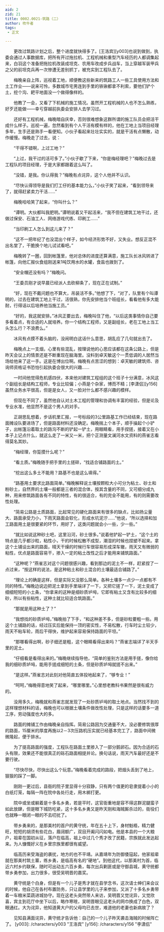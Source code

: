 ```yaml
---
aid: 2
zid: 21
title: 0002.0021-筑路（二）
author: 吹牛者
tags: 
 - 正文

---
```




　　更改过筑路计划之后，整个进度就快得多了。[王洛宾][y003]也说到做到，执委会通过人事数据库，把所有开过拖拉机、工程机械和重型汽车经历的人都调集起来，白羽这个准备把拖拉机改装成坦克、农用车改成步兵战车，当上穿越军装甲兵之父的前坦克兵再一次惨遭无差别抓丁，被充实到工程队去了。

　　梅晚亲自上阵，巡视着工地，顺便教这些新来的筑路工人一些工具使用方法和土工作业——说来可怜，多数城市宅男连到手里的铁锹都拿不利索，要他们铲个土，挖个沟、耙平地面没一个做得像样的。

　　他教了一会，又看了下机械的施工情况。虽然开工程机械的人也不怎么熟练，好歹还能做——幸亏穿越前执委会安排人去学习过。

　　还好有工程机械，梅晚暗自庆幸，否则很难想象这群所谓的施工队员会把活干成什么样子。巡视一遍，忽然看到有个人干活有模有样的，他在工地上当项目经理多年，生手还是熟手一看便知。小伙子看起来壮壮实实的，就是干活有点懒散，动作缓慢。梅晚走了过去，说：

　　“干得不错啊，上过工地？”

　　“上过，我干过的活可多了。”小伙子歇了下来，“你是梅经理吧？”梅晚过去是工程队的项目经理，于是大家都跟着这么叫了。

　　“没错，是我。你认得我？”梅晚有点诧异，这个人他并不认识。

　　“尽快认得领导是我们打工仔的基本能力么，”小伙子笑了起来，“看到领导来了，就得赶紧卖力干活……”

　　梅晚哈哈笑了起来，“你叫什么？”

　　“谭明。大伙都叫我肥明。”谭明说着又干起活来，“我不但在建筑工地干过，还做过保安、石油工人、网络游戏代练、印刷工……”

　　“当印刷工人怎么到这儿来了？”

　　“这不一把年纪了也没混出个样子，如今经济形势不好，又失业。想反正混不出名堂了，干脆换个地儿试试看吧。”

　　梅晚转了一圈，回到帐篷里，他对总体的进度还算满意，施工队长冰风转进了帐篷，向他汇报伙食组刚送来1吨饮用水的水罐，食盐也拨到了。

　　“安全帽还没有吗？”梅晚问。

　　“王委员刚才说早晨已经派人去砍柳条了，现在正在试制。”

　　“好，现在不戴问题也不算大，吊装活不多。”他想了下，“对了，队里有个叫谭明的，过去在建筑工地上干过，活很熟，你先安排他当个班组长，看看他有多大能耐，行得话以后培养他当施工员。”

　　“好的，我这就安排。”冰风正要出去，梅晚叫住了他，“以后这类事情你自己要多看着点，有合适的人就培养。你一个结构工程师，又是副组长，老在工地上当工头怎么行？不浪费么。”

　　冰风有点摸不着头脑的，没闹明白这话什么意思，胡乱应了几句就出去了。

　　梅晚点上一支烟，心里有些混乱，按理说他的心思应该都在这条公路上，但是昨天会议上的情景还是不断重现在脑海里。没料到卓天敏这个一贯低调的人居然当场给他来了这一手。这是在博出位啊。梅晚有点苦涩的想到：卓天敏的建筑师、咨询师资格证书恐怕引起执委会很大的兴趣……

　　一时间他觉得危机感四伏，本来他对建筑工程组的这个班子十分满意，冰风这个副组长是结构工程师，专业比较偏；小燕是个杂家，博而不精；[李潇侣][y156]虽然业务水平很高，但是是女人，又一脸对什么都不感兴趣的模样。

　　但现在不同了，虽然他自认对土木工程的管理和协调有丰富的经验，但是论及专业水准，他显然不是这个男人的对手。

　　正胡思乱想着，步话机里汇报，一号标段的3公里路基工作已经结束，现在路面摊设队要进场了，但是路面材料还没确定。梅晚揣上个本子，顺手操起个小铲子，出帐篷沿着取土的路沟不断的铲起一铲土，用眼睛看，用手捏搓，接着又在小本子上记点什么，就这么走了一米又一米，把个正测量文澜河水文资料的燕雀志看得莫名其妙。

　　“梅经理，你踅摸什么呢？”

　　“看土质。”梅晚随手把手里的土搓碎，“找适合铺路面的土。”

　　“挖出这么多土不能用？路基不也是这么填得。”

　　“路基用土要求比路面简单。”梅晚解释说土壤按颗粒大小可分为粘土、砂土和粉砂土，自然界的土壤一般都是三者的混合体，按其含量的不同，又可细分成九种，用来修筑路面各有不同的特性，有的很适合，有的完全不能用，有的则需要改性处理。

　　“简易公路是土质路面，比起常见的硬化路面来有很多的缺点，比如扬尘量大、路面承受力小，下雨天路面会软化，形成水坑泥泞……”他说，“所以选择和加工路面用土是很要紧的环节，用好了，这类问题就会小一些，少一些。”

　　“就比如说这种砂土吧，这里沿河，砂土很多。”说着他铲起一铲土，“这个土的特点是几乎都沙粒，粘性小，干的时候松散不成型，潮湿的时候也捏塑不起来。拿这个土铺设出来的路面，晴天干燥的时候行车很容易形成深车辙，雨天又有微弱的粘性，优点是路面容易干，掺入一定的粘土改性之后才能用来铺筑路面。”

　　“这种呢？”燕雀志对这个问题很感兴趣，看到那边的泥土不一样，赶紧捏了一点过来，“按这样的说法，是这种粘土和砂土混合的土壤最适合铺路了。”

　　“理论上的确是这样，但是实际又没那么简单。各种土壤多一点少一点都有不同的特性。”梅晚边说边把泥土拿到手里端详了一下，又把它搓了一下，泥土变成了细细短短的小土条，“你拿来的这种是细砂质垆坶，它即有粘土又含有比较多的细砂，所以有些粘性，这种土就比较适合筑路面。”

　　“那就是用这种土了？”

　　“我想找的砂质垆坶，”梅晚拍了下手，“和这种差不多，但是砂粒要粗一些。用这个土铺路的话，经过压实后能保持一顶的密实性，不易松散，行车时尘土较少，雨天不粘车轮，雨后干得快，维护起来容易保持路面的平坦。”

　　“那哪看得出啊，砂子细还是粗，这个眼睛看得出来吗？”燕雀志端详了半天手里的泥土。

　　“仔细看是看得出来的。”梅晚继续指导他，“简单的鉴别方法是用手搓，像你给我的细砂质垆坶，能用手搓成细短的土条，但是砂质垆坶就搓不出来。”

　　“是这样。”燕雀志对此刻对他简直五体投地起来了，“够专业！”

　　“呵呵，”梅晚得意地笑了起来，“哪里哪里。”心里想老教科书果然是很有威力的。

　　没用多久，梅晚就和燕雀志就发现了一处砂质垆坶的取土地点。当然找不到的这样理想材料的话，梅晚也可以根据土壤条件做改性处理，只是这样的话要多一道工序，劳动强度也大的多。

　　路面的摊铺工作由梅晚亲自指挥。简易公路因为交通量不大，没必要修筑很厚的路面，15厘米的厚度再施以2－3次压路机压实就已经基本完工了，路面中间微微隆起，便于排水。

　　为了提高路面的强度，工程队在路面土里掺入了一部分鹅卵石。因为合适的石头有限，效果还不能很真正的砾石路面相提并论。换句话说，雨天汽车最好还是不要行驶。

　　“尽快尽快，尽快出这么个玩意。”梅晚看着完成的路段，把烟头丢到了地上，狠狠的踩了一脚。

　　刚刚一更过后，县衙的院子里显得十分寂静，只有两个值更的皂隶提着小小的白纸灯笼，每隔一阵在院中各处行走，用木梆打更。

　　院中或坐或躺着是十多名乡勇，若是平时，这官衙重地是容不得这群泥腿蛮子如此放肆，但是眼下城防吃紧，这十多名乡勇又是昨天刚和海贼厮杀过的，衙役们也就睁一眼闭一眼的不去叨扰了。

　　带乡勇来的，是那美村的首户的黄守统，年在五十上下，身材魁梧，精力健旺，短短的胡须有些花白，眉阔额广，双目开阖闪闪如电。他是本县的一个大粮户，祖辈在国初从征，落户在临高，祖上中过几个秀才改了民籍，宗族就此发达起来。为人慷慨好义在乡里宗族里都很有威望。

　　临高历来受海盗的袭扰，地方的也不平靖。从嘉靖年为防御倭寇起，他家祖辈就在那美村筑土寨，练乡勇，是临高有名的“硬地”。到他这代，以那美村为首，临近六村乡约联保，随时可出动五六百乡勇，每次出兵剿匪或是守御县城，黄守统都带乡勇参加，出力很多，很受吴明晋的嘉奖。

　　黄守统是个白身，但是有一个儿子是秀才就在县学念书，这次请士绅们来会议的时候，他自己在各村布置防务，只让县学里的儿子来参加，又派了十多名乡勇带着一车粮米菜蔬进城协守。现在这老头突然带人来访，吴明晋又觉诧异，又觉欣喜，宾主到花厅中坐下以后，略作寒暄，吴明晋眼见这老头的网巾换成了白色，双眼通红。大为诧异，他知道黄大户的父母均已去世，难道他的老妻也新病故了？

　　见知县满面诧异，黄守统才告诉他：自己的一个儿子昨天袭击海贼的时候阵亡了。
[y003]: /characters/y003 "王洛宾"
[y156]: /characters/y156 "李潇侣"


